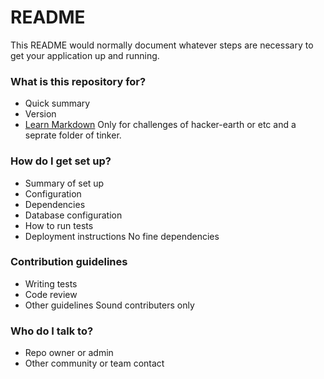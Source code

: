 # README #

This README would normally document whatever steps are necessary to get your application up and running.

### What is this repository for? ###

* Quick summary
* Version
* [Learn Markdown](https://bitbucket.org/tutorials/markdowndemo)
Only for challenges of hacker-earth or etc and a seprate folder of tinker.

### How do I get set up? ###

* Summary of set up
* Configuration
* Dependencies
* Database configuration
* How to run tests
* Deployment instructions
No fine dependencies


### Contribution guidelines ###

* Writing tests
* Code review
* Other guidelines
Sound contributers only

### Who do I talk to? ###

* Repo owner or admin
* Other community or team contact